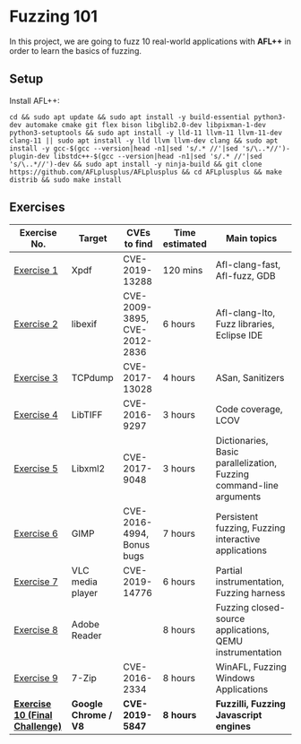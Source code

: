 # Fuzzing 101

In this project, we are going to fuzz 10 real-world applications with **AFL++** in order to learn the basics of fuzzing.

## Setup

Install AFL++:

```shell
cd && sudo apt update && sudo apt install -y build-essential python3-dev automake cmake git flex bison libglib2.0-dev libpixman-1-dev python3-setuptools && sudo apt install -y lld-11 llvm-11 llvm-11-dev clang-11 || sudo apt install -y lld llvm llvm-dev clang && sudo apt install -y gcc-$(gcc --version|head -n1|sed 's/.* //'|sed 's/\..*//')-plugin-dev libstdc++-$(gcc --version|head -n1|sed 's/.* //'|sed 's/\..*//')-dev && sudo apt install -y ninja-build && git clone https://github.com/AFLplusplus/AFLplusplus && cd AFLplusplus && make distrib && sudo make install
```

## Exercises

| Exercise No.  | Target | CVEs to find | Time estimated | Main topics |
| ------------- | ------------- | ------------- |  ------------- | ------------- |
| [Exercise 1](./01_xpdf/) | Xpdf  | CVE-2019-13288 | 120 mins | Afl-clang-fast, Afl-fuzz, GDB |
| [Exercise 2](./02_libexif/)  | libexif  |  CVE-2009-3895, CVE-2012-2836 | 6 hours | Afl-clang-lto, Fuzz libraries, Eclipse IDE|
| [Exercise 3](./03_tcpdump/)  | TCPdump  | CVE-2017-13028 | 4 hours | ASan, Sanitizers |
| [Exercise 4](./04_libtiff/)  | LibTIFF  | CVE-2016-9297 | 3 hours | Code coverage, LCOV |
| [Exercise 5](./05_libxml2/)  | Libxml2  | CVE-2017-9048 | 3 hours | Dictionaries, Basic parallelization, Fuzzing command-line arguments  |
| [Exercise 6](./06_gimp)  | GIMP  | CVE-2016-4994, Bonus bugs | 7 hours | Persistent fuzzing, Fuzzing interactive applications|
| [Exercise 7](./07_vlcmediaplayer/)  | VLC media player | CVE-2019-14776 | 6 hours | Partial instrumentation, Fuzzing harness |
| [Exercise 8](./08_adobereader/)  | Adobe Reader  | | 8 hours | Fuzzing closed-source applications, QEMU instrumentation|
| [Exercise 9](./09_7zip/)  | 7-Zip  | CVE-2016-2334 | 8 hours | WinAFL, Fuzzing Windows Applications|
| [**Exercise 10 (Final Challenge)**](./10_v8/)  | **Google Chrome / V8**  | **CVE-2019-5847** | **8 hours** | **Fuzzilli, Fuzzing Javascript engines** |
